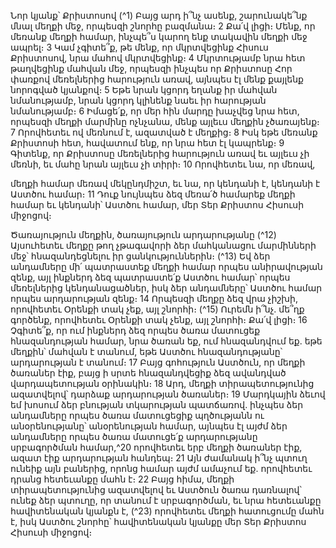 
Նոր կյանք՝ Քրիստոսով
(^1) Բայց արդ ի՞նչ ասենք, շարունակե՞նք մնալ մեղքի մեջ, որպեսզի շնորհը բազմանա։ 2 Քա՛վ լիցի։ Մենք, որ մեռանք
մեղքի համար, ինչպե՞ս կարող ենք տակավին մեղքի մեջ ապրել։ 3 Կամ չգիտե՞ք, թե մենք, որ մկրտվեցինք Հիսուս
Քրիստոսով, նրա մահով մկրտվեցինք։ 4 Մկրտությամբ նրա հետ թաղվեցինք մահվան մեջ, որպեսզի ինչպես որ
Քրիստոսը Հոր փառքով մեռելներից հարություն առավ, այնպես էլ մենք քայլենք նորոգված կյանքով։ 5 Եթե նրան կցորդ
եղանք իր մահվան նմանությամբ, նրան կցորդ կլինենք նաեւ իր հարության նմանությամբ։ 6 Իմացե՛ք, որ մեր հին մարդը
խաչվեց նրա հետ, որպեսզի մեղքի մարմինը ոչնչանա, մենք այլեւս մեղքին չծառայենք։ 7 Որովհետեւ ով մեռնում է,
ազատված է մեղքից։ 8 Իսկ եթե մեռանք Քրիստոսի հետ, հավատում ենք, որ նրա հետ էլ կապրենք։ 9 Գիտենք, որ
Քրիստոսը մեռելներից հարություն առավ եւ այլեւս չի մեռնի, եւ մահը նրան այլեւս չի տիրի։ 10 Որովհետեւ նա, որ մեռավ,


մեղքի համար մեռավ մեկընդմիշտ, եւ նա, որ կենդանի է, կենդանի է Աստծու համար։ 11 Դուք նույնպես ձեզ մեռա՛ծ
համարեք մեղքի համար եւ կենդանի՝ Աստծու համար, մեր Տեր Քրիստոս Հիսուսի միջոցով։

Ծառայություն մեղքին, ծառայություն արդարությանը
(^12) Այսուհետեւ մեղքը թող չթագավորի ձեր մահկանացու մարմինների մեջ՝ հնազանդեցնելու իր ցանկություններին։
(^13) Եվ ձեր անդամները մի՛ պատրաստեք մեղքի համար որպես անիրավության զենք, այլ ինքներդ ձեզ պատրաստե՛ք
Աստծու համար՝ որպես մեռելներից կենդանացածներ, իսկ ձեր անդամները՝ Աստծու համար որպես արդարության
զենք։ 14 Որպեսզի մեղքը ձեզ վրա չիշխի, որովհետեւ Օրենքի տակ չեք, այլ շնորհի։
(^15) Ուրեմն ի՞նչ. մե՞ղք գործենք, որովհետեւ Օրենքի տակ չենք, այլ շնորհի։ Քա՛վ լիցի։ 16 Չգիտե՞ք, որ ում ինքներդ ձեզ
որպես ծառա մատուցեք հնազանդության համար, նրա ծառան եք, ում հնազանդվում եք. եթե մեղքին՝ մահվան է
տանում, եթե Աստծու հնազանդությանը՝ արդարության է տանում։ 17 Բայց գոհություն Աստծուն, որ մեղքի ծառաներ
էիք, բայց ի սրտե հնազանդվեցիք ձեզ ավանդված վարդապետության օրինակին։ 18 Արդ, մեղքի տիրապետությունից
ազատվելով՝ դարձաք արդարության ծառաներ։ 19 Մարդկային ձեւով եմ խոսում ձեր բնության տկարության պատճառով.
ինչպես ձեր անդամները որպես ծառա մատուցեցիք պղծությանն ու անօրենությանը՝ անօրենության համար, այնպես էլ
այժմ ձեր անդամները որպես ծառա մատուցե՛ք արդարությանը սրբագործման համար,^20 որովհետեւ երբ մեղքի
ծառաներ էիք, ազատ էիք արդարության հանդեպ։ 21 Այն ժամանակ ի՞նչ պտուղ ունեիք այն բաներից, որոնց համար այժմ
ամաչում եք. որովհետեւ դրանց հետեւանքը մահն է։ 22 Բայց հիմա, մեղքի տիրապետությունից ազատվելով եւ Աստծուն
ծառա դառնալով՝ ունեք ձեր պտուղը, որ տանում է սրբագործման, եւ նրա հետեւանքը հավիտենական կյանքն է,
(^23) որովհետեւ մեղքի հատուցումը մահն է, իսկ Աստծու շնորհը՝ հավիտենական կյանքը մեր Տեր Քրիստոս Հիսուսի
միջոցով։
